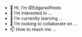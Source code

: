 - 👋 Hi, I’m @Edgarwilfredo
- 👀 I’m interested in ...
- 🌱 I’m currently learning ...
- 💞️ I’m looking to collaborate on ...
- 📫 How to reach me ...

<!---
Edgarwilfredo/Edgarwilfredo is a ✨ special ✨ repository because its `README.md` (this file) appears on your GitHub profile.
You can click the Preview link to take a look at your changes.
--->

